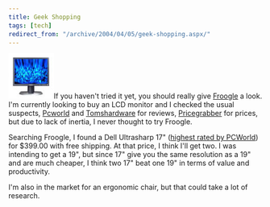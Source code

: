 ```yaml
---
title: Geek Shopping
tags: [tech]
redirect_from: "/archive/2004/04/05/geek-shopping.aspx/"
---
```


![](/images/dellultrasharp.jpg)If you haven't tried it yet, you should
really give [Froogle](http://froogle.com/) a look. I'm currently looking
to buy an LCD monitor and I checked the usual suspects,
[Pcworld](http://www.pcworld.com) and
[Tomshardware](http:/www.tomshardware.com) for reviews,
[Pricegrabber](http://www.pricegrabber.com/) for prices, but due to lack
of inertia, I never thought to try Froogle.

Searching Froogle, I found a Dell Ultrasharp 17" ([highest rated by
PCWorld](http://www.pcworld.com/reviews/article/0,aid,114600,00.asp))
for $399.00 with free shipping. At that price, I think I'll get two. I
was intending to get a 19", but since 17" give you the same resolution
as a 19" and are much cheaper, I think two 17" beat one 19" in terms of
value and productivity.

I'm also in the market for an ergonomic chair, but that could take a lot
of research.

